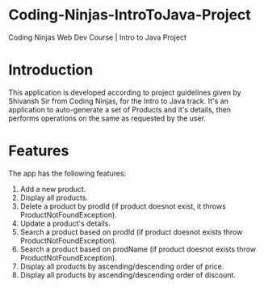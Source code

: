 # Coding-Ninjas-IntroToJava-Project
Coding Ninjas Web Dev Course | Intro to Java Project

# Introduction
This application is developed according to project guidelines given by Shivansh Sir from Coding Ninjas, for the Intro to Java track. 
It's an application to auto-generate a set of Products and it's details, then performs operations on the same as requested by the user.

# Features
The app has the following features:
1. Add a new product.
2. Display all products.
3. Delete a product by prodId (if product doesnot exist, it throws ProductNotFoundException).
4. Update a product's details.
5. Search a product based on prodId (if product doesnot exists throw ProductNotFoundException).
6. Search a product based on prodName (if product doesnot exists throw ProductNotFoundException).
7. Display all products by ascending/descending order of price.
8. Display all products by ascending/descending order of discount.
